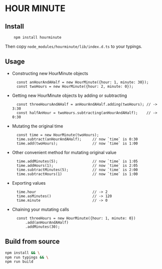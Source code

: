 HOUR MINUTE
===========

## Install

        npm install hourminute

Then copy `node_modules/hourminute/lib/index.d.ts` to your typings.


## Usage

- Constructing new HourMinute objects

        const anHourAndAHalf = new HourMinute({hour: 1, minute: 30});
        const twoHours = new HourMinute({hour: 2, minute: 0});

- Getting new HourMinute objects by adding or subtracting

        const threeHoursAndAHalf = anHourAndAHalf.adding(twoHours); // -> 3:30
        const halfAnHour = twoHours.subtracting(anHourAndAHalf);    // -> 0:30
        
- Mutating the original time

        const time = new HourMinute(twoHours);
        time.subtract(anHourAndAHalf);     // now `time` is 0:30
        time.add(twoHours);                // now `time` is 1:00

- Other convenient method for mutating original value

        time.addMinutes(5);                // now `time` is 1:05
        time.addHours(1);                  // now `time` is 2:05
        time.subtractMinutes(5);           // now `time` is 2:00
        time.subtractHours(1)              // now `time` is 1:00

- Exporting values

        time.hour                          // -> 2
        time.asMinutes()                   // -> 120
        time.minute                        // -> 0

- Chaining your mutating calls

        const threeHours = new HourMinute({hour: 1, minute: 0})
            .add(anHourAndAHalf)
            .addMinutes(30);


## Build from source

```bash
npm install && \
npm run typings && \
npm run build
```
